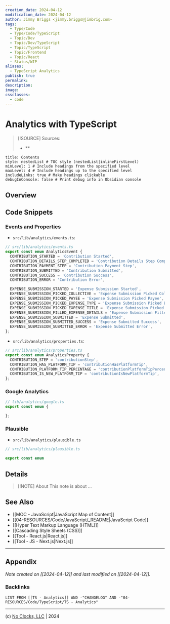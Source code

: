 ```yaml
---
creation_date: 2024-04-12
modification_date: 2024-04-12
author: Jimmy Briggs <jimmy.briggs@jimbrig.com>
tags:
  - Type/Code
  - Type/Code/TypeScript
  - Topic/Dev
  - Topic/Dev/TypeScript
  - Topic/TypeScript
  - Topic/Frontend
  - Topic/React
  - Status/WIP
aliases:
  - TypeScript Analytics
publish: true
permalink:
description:
image:
cssclasses:
  - code
---
```


# Analytics with TypeScript

> [!SOURCE] Sources:
> - **

```table-of-contents
title: Contents 
style: nestedList # TOC style (nestedList|inlineFirstLevel)
minLevel: 1 # Include headings from the specified level
maxLevel: 4 # Include headings up to the specified level
includeLinks: true # Make headings clickable
debugInConsole: false # Print debug info in Obsidian console
```

## Overview

## Code Snippets

### Events and Properties

- `src/lib/analytics/events.ts`:

```typescript
// src/lib/analytics/events.ts
export const enum AnalyticsEvent {
  CONTRIBUTION_STARTED = 'Contribution Started',
  CONTRIBUTION_DETAILS_STEP_COMPLETED = 'Contribution Details Step Completed',
  CONTRIBUTION_PAYMENT_STEP = 'Contribution Payment Step',
  CONTRIBUTION_SUBMITTED = 'Contribution Submitted',
  CONTRIBUTION_SUCCESS = 'Contribution Success',
  CONTRIBUTION_ERROR = 'Contribution Error',

  EXPENSE_SUBMISSION_STARTED = 'Expense Submission Started',
  EXPENSE_SUBMISSION_PICKED_COLLECTIVE = 'Expense Submission Picked Collective',
  EXPENSE_SUBMISSION_PICKED_PAYEE = 'Expense Submission Picked Payee',
  EXPENSE_SUBMISSION_PICKED_EXPENSE_TYPE = 'Expense Submission Picked Expense Type',
  EXPENSE_SUBMISSION_PICKED_EXPENSE_TITLE = 'Expense Submission Picked Expense Title',
  EXPENSE_SUBMISSION_FILLED_EXPENSE_DETAILS = 'Expense Submission Filled Expense Details',
  EXPENSE_SUBMISSION_SUBMITTED = 'Expense Submitted',
  EXPENSE_SUBMISSION_SUBMITTED_SUCCESS = 'Expense Submitted Success',
  EXPENSE_SUBMISSION_SUBMITTED_ERROR = 'Expense Submitted Error',
};
```

- `src/lib/analytics/properties.ts`:

```typescript
// src/lib/analytics/properties.ts
export const enum AnalyticsProperty {
  CONTRIBUTION_STEP = 'contributionStep',
  CONTRIBUTION_HAS_PLATFORM_TIP = 'contributionHasPlatformTip',
  CONTRIBUTION_PLATFORM_TIP_PERCENTAGE = 'contributionPlatformTipPercentage',
  CONTRIBUTION_IS_NEW_PLATFORM_TIP = 'contributionIsNewPlatformTip',
};
```

### Google Analytics

```typescript
// lib/analytics/google.ts
export const enum {

};
```

### Plausible

- `src/lib/analytics/plausible.ts`

```typescript
// src/lib/analytics/plausible.ts

export const enum 
```

## Details

> [!NOTE] About
> This note is about ...

## See Also

- [[MOC - JavaScript|JavaScript Map of Content]]
- [[04-RESOURCES/Code/JavaScript/_README|JavaScript Code]]
- [[Hyper Text Markup Language (HTML)]]
- [[Cascading Style Sheets (CSS)]]
- [[Tool - React.js|React.js]]
- [[Tool - JS - Next.js|Next.js]]

***

## Appendix

*Note created on [[2024-04-12]] and last modified on [[2024-04-12]].*

### Backlinks

```dataview
LIST FROM [[TS - Analytics]] AND -"CHANGELOG" AND -"04-RESOURCES/Code/TypeScript/TS - Analytics"
```

***

(c) [No Clocks, LLC](https://github.com/noclocks) | 2024
